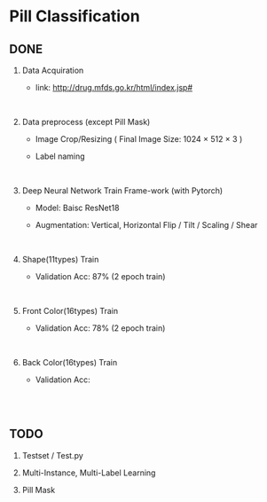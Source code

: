 # Pill Classification

## DONE

1. Data Acquiration

      - link: http://drug.mfds.go.kr/html/index.jsp#

<br>

2. Data preprocess (except Pill Mask)

      - Image Crop/Resizing ( Final Image Size: 1024 × 512 × 3 )

      - Label naming

<br>

3. Deep Neural Network Train Frame-work (with Pytorch)

      - Model: Baisc ResNet18
      
      - Augmentation: Vertical, Horizontal Flip / Tilt / Scaling / Shear
<br>

4. Shape(11types) Train 

      - Validation Acc: 87% (2 epoch train)
<br>

5. Front Color(16types) Train 

      - Validation Acc: 78% (2 epoch train)
<br>

6. Back Color(16types) Train 

      - Validation Acc: 
<br>
<br>

## TODO

1. Testset / Test.py

2. Multi-Instance, Multi-Label Learning

3. Pill Mask 
